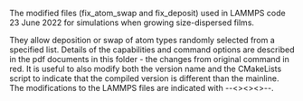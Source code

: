 The modified files (fix_atom_swap and fix_deposit) used in LAMMPS code 23 June 2022 for simulations when growing size-dispersed films.

They allow deposition or swap of atom types randomly selected from a specified list.
Details of the capabilities and command options are described in the pdf documents in this folder - the changes from original command in red.
It is useful to also modify both the version name and the CMakeLists script to indicate that the compiled version is different than the mainline.
The modifications to the LAMMPS files are indicated with --<><><>--.

